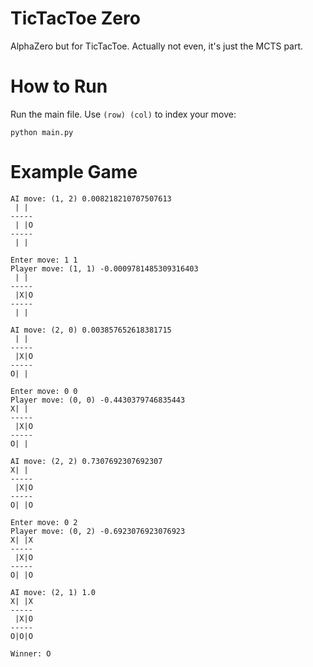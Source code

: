 # TicTacToe Zero

AlphaZero but for TicTacToe. Actually not even, it's just the MCTS part.

# How to Run

Run the main file. Use `(row) (col)` to index your move:

```
python main.py
```

# Example Game

```
AI move: (1, 2) 0.008218210707507613
 | | 
-----
 | |O
-----
 | | 
 
Enter move: 1 1 
Player move: (1, 1) -0.0009781485309316403
 | | 
-----
 |X|O
-----
 | | 
 
AI move: (2, 0) 0.003857652618381715
 | | 
-----
 |X|O
-----
O| | 
 
Enter move: 0 0
Player move: (0, 0) -0.4430379746835443
X| | 
-----
 |X|O
-----
O| | 
 
AI move: (2, 2) 0.7307692307692307
X| | 
-----
 |X|O
-----
O| |O
 
Enter move: 0 2 
Player move: (0, 2) -0.6923076923076923
X| |X
-----
 |X|O
-----
O| |O
 
AI move: (2, 1) 1.0
X| |X
-----
 |X|O
-----
O|O|O
 
Winner: O
```
